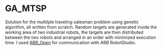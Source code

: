 # GA_MTSP

Solution for the multilple traveling salesman problem using genetic algorithm, all written from scratch. 
Random targets are generated inside the working area of two industrial robots, the targets are then distributed between the two robots and arranged in an order with minimized execution time. 
I used [ABB_Open](https://github.com/robotics/open_abb) for communication with ABB RobotStudio.
